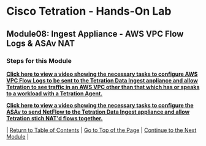 # Cisco Tetration - Hands-On Lab
  
## Module08: Ingest Appliance - AWS VPC Flow Logs & ASAv NAT
  

### Steps for this Module  

<a href="" style="font-weight:bold" title="Data Ingest Appliance and AWS VPC Flow Logs">Click here to view a video showing the necessary tasks to configure AWS VPC Flow Logs to be sent to the Tetration Data Ingest appliance and allow Tetration to see traffic in an AWS VPC other than that which has or speaks to a workload with a Tetration Agent.</a>


<a href="https://cisco-tetration-hol-content.s3.amazonaws.com/videos/25_Tetration_Data_Ingest_-_ASAv.mp4" style="font-weight:bold" title="Data Ingest Appliance and ASAv NAT Flow Stiching">Click here to view a video showing the necessary tasks to configure the ASAv to send NetFlow to the Tetration Data Ingest appliance and allow Tetration stich NAT'd flows together.</a>
  

| [Return to Table of Contents](https://onstakinc.github.io/cisco-tetration-hol/labguide/) | [Go to Top of the Page](https://onstakinc.github.io/cisco-tetration-hol/labguide/module08/) | [Continue to the Next Module](https://onstakinc.github.io/cisco-tetration-hol/labguide/module09/) |